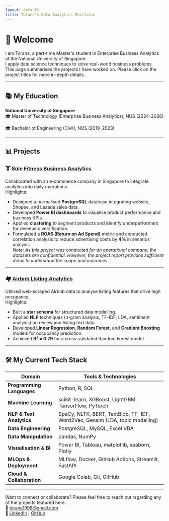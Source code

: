 ```yaml
---
layout: default
title: Torana's Data Analytics Portfolio
---
```


# 👋 Welcome

I am Torana, a part-time Master's student in Enterprise Business Analytics at the National University of Singapore.  
I apply data science techniques to solve real-world business problems.  
This page summarises the projects I have worked on. Please click on the project titles for more in-depth details.

---

## 📚 My Education

**National University of Singapore**  
🎓 Master of Technology (Enterprise Business Analytics), NUS (2024–2026) 

🎓 Bachelor of Engineering (Civil), NUS (2019–2023) 

---

## 📊 Projects

### 🏋️ [Sole Fitness Business Analytics](https://torana1998.github.io/Sole-Fintess-Business-Analytics/)
Collaborated with an e-commerce company in Singapore to integrate analytics into daily operations.  
Highlights:
- Designed a normalised **PostgreSQL** database integrating website, Shopee, and Lazada sales data.
- Developed **Power BI dashboards** to visualise product performance and business KPIs.
- Applied **clustering** to segment products and identify underperformers for revenue diversification.
- Formulated a **ROAS (Return on Ad Spend)** metric and conducted correlation analysis to reduce advertising costs by **4%** in senarios analysis.  
*Note: As this project was conducted for an operational company, the datasets are confidential. However, the project report provides sufficient detail to understand the scope and outcomes.*

---

### 🏘️ [Airbnb Listing Analytics](https://torana1998.github.io/Airbnb-Analytics/)
Utilised web-scraped Airbnb data to analyse listing features that drive high occupancy.  
Highlights:
- Built a **star schema** for structured data modelling.
- Applied **NLP** techniques (n-gram analysis, TF-IDF, LDA, sentiment analysis) on review and listing text data.
- Developed **Linear Regression**, **Random Forest**, and **Gradient Boosting** models for occupancy prediction.
- Achieved **R² = 0.79** for a cross-validated Random Forest model.

---

## 🛠️ My Current Tech Stack

| Domain                   | Tools & Technologies                                                                 |
|--------------------------|---------------------------------------------------------------------------------------|
| **Programming Languages**| Python, R, SQL                                                                       |
| **Machine Learning**     | scikit-learn, XGBoost, LightGBM, TensorFlow, PyTorch                                 |
| **NLP & Text Analytics** | SpaCy, NLTK, BERT, TextBlob, TF-IDF, Word2Vec, Gensim (LDA, topic modelling)         |
| **Data Engineering**     | PostgreSQL, MySQL, Excel VBA                                                          |
| **Data Manipulation**    | pandas, NumPy                                                                         |
| **Visualisation & BI**   | Power BI, Tableau, matplotlib, seaborn, Plotly                                       |
| **MLOps & Deployment**   | MLflow, Docker, GitHub Actions, Streamlit, FastAPI                                   |
| **Cloud & Collaboration**| Google Colab, Git, GitHub                                                           |

---

Want to connect or collaborate? Please feel free to reach out regarding any of the projects featured here.  
📧 [torana1998@gmail.com](mailto:torana1998@gmail.com)  
🔗 [LinkedIn](https://linkedin.com/in/torana) | [GitHub](https://github.com/torana1998)
